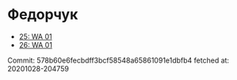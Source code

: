 # Федорчук
- [25: WA 01](25.md)
- [26: WA 01](26.md)

Commit: 578b60e6fecbdff3bcf58548a65861091e1dbfb4
 fetched at: 20201028-204759
